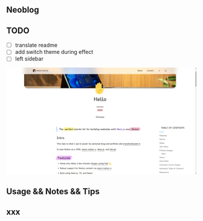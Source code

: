 ## Neoblog

## TODO

- [ ] translate readme
- [ ] add switch theme during effect
- [ ] left sidebar

![showcase 1](./images/notion-1.png 'notion-1')

## Usage && Notes && Tips

## xxx
